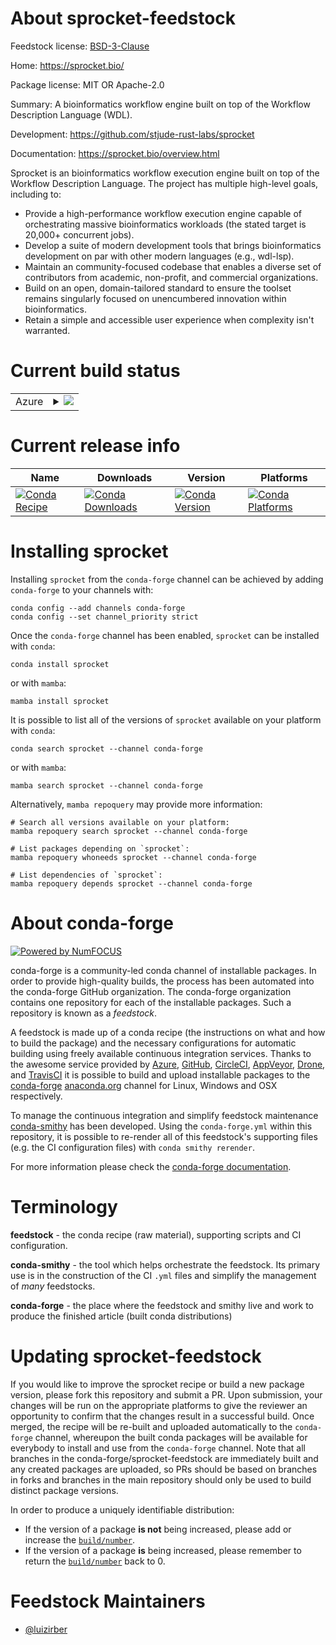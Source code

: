 About sprocket-feedstock
========================

Feedstock license: [BSD-3-Clause](https://github.com/conda-forge/sprocket-feedstock/blob/main/LICENSE.txt)

Home: https://sprocket.bio/

Package license: MIT OR Apache-2.0

Summary: A bioinformatics workflow engine built on top of the Workflow Description Language (WDL).

Development: https://github.com/stjude-rust-labs/sprocket

Documentation: https://sprocket.bio/overview.html

Sprocket is an bioinformatics workflow execution engine built on top of the Workflow Description Language.
The project has multiple high-level goals, including to:

- Provide a high-performance workflow execution engine capable of orchestrating massive bioinformatics workloads (the stated target is 20,000+ concurrent jobs).
- Develop a suite of modern development tools that brings bioinformatics development on par with other modern languages (e.g., wdl-lsp).
- Maintain an community-focused codebase that enables a diverse set of contributors from academic, non-profit, and commercial organizations.
- Build on an open, domain-tailored standard to ensure the toolset remains singularly focused on unencumbered innovation within bioinformatics.
- Retain a simple and accessible user experience when complexity isn't warranted.

Current build status
====================


<table>
    
  <tr>
    <td>Azure</td>
    <td>
      <details>
        <summary>
          <a href="https://dev.azure.com/conda-forge/feedstock-builds/_build/latest?definitionId=23948&branchName=main">
            <img src="https://dev.azure.com/conda-forge/feedstock-builds/_apis/build/status/sprocket-feedstock?branchName=main">
          </a>
        </summary>
        <table>
          <thead><tr><th>Variant</th><th>Status</th></tr></thead>
          <tbody><tr>
              <td>linux_64</td>
              <td>
                <a href="https://dev.azure.com/conda-forge/feedstock-builds/_build/latest?definitionId=23948&branchName=main">
                  <img src="https://dev.azure.com/conda-forge/feedstock-builds/_apis/build/status/sprocket-feedstock?branchName=main&jobName=linux&configuration=linux%20linux_64_" alt="variant">
                </a>
              </td>
            </tr><tr>
              <td>osx_64</td>
              <td>
                <a href="https://dev.azure.com/conda-forge/feedstock-builds/_build/latest?definitionId=23948&branchName=main">
                  <img src="https://dev.azure.com/conda-forge/feedstock-builds/_apis/build/status/sprocket-feedstock?branchName=main&jobName=osx&configuration=osx%20osx_64_" alt="variant">
                </a>
              </td>
            </tr><tr>
              <td>win_64</td>
              <td>
                <a href="https://dev.azure.com/conda-forge/feedstock-builds/_build/latest?definitionId=23948&branchName=main">
                  <img src="https://dev.azure.com/conda-forge/feedstock-builds/_apis/build/status/sprocket-feedstock?branchName=main&jobName=win&configuration=win%20win_64_" alt="variant">
                </a>
              </td>
            </tr>
          </tbody>
        </table>
      </details>
    </td>
  </tr>
</table>

Current release info
====================

| Name | Downloads | Version | Platforms |
| --- | --- | --- | --- |
| [![Conda Recipe](https://img.shields.io/badge/recipe-sprocket-green.svg)](https://anaconda.org/conda-forge/sprocket) | [![Conda Downloads](https://img.shields.io/conda/dn/conda-forge/sprocket.svg)](https://anaconda.org/conda-forge/sprocket) | [![Conda Version](https://img.shields.io/conda/vn/conda-forge/sprocket.svg)](https://anaconda.org/conda-forge/sprocket) | [![Conda Platforms](https://img.shields.io/conda/pn/conda-forge/sprocket.svg)](https://anaconda.org/conda-forge/sprocket) |

Installing sprocket
===================

Installing `sprocket` from the `conda-forge` channel can be achieved by adding `conda-forge` to your channels with:

```
conda config --add channels conda-forge
conda config --set channel_priority strict
```

Once the `conda-forge` channel has been enabled, `sprocket` can be installed with `conda`:

```
conda install sprocket
```

or with `mamba`:

```
mamba install sprocket
```

It is possible to list all of the versions of `sprocket` available on your platform with `conda`:

```
conda search sprocket --channel conda-forge
```

or with `mamba`:

```
mamba search sprocket --channel conda-forge
```

Alternatively, `mamba repoquery` may provide more information:

```
# Search all versions available on your platform:
mamba repoquery search sprocket --channel conda-forge

# List packages depending on `sprocket`:
mamba repoquery whoneeds sprocket --channel conda-forge

# List dependencies of `sprocket`:
mamba repoquery depends sprocket --channel conda-forge
```


About conda-forge
=================

[![Powered by
NumFOCUS](https://img.shields.io/badge/powered%20by-NumFOCUS-orange.svg?style=flat&colorA=E1523D&colorB=007D8A)](https://numfocus.org)

conda-forge is a community-led conda channel of installable packages.
In order to provide high-quality builds, the process has been automated into the
conda-forge GitHub organization. The conda-forge organization contains one repository
for each of the installable packages. Such a repository is known as a *feedstock*.

A feedstock is made up of a conda recipe (the instructions on what and how to build
the package) and the necessary configurations for automatic building using freely
available continuous integration services. Thanks to the awesome service provided by
[Azure](https://azure.microsoft.com/en-us/services/devops/), [GitHub](https://github.com/),
[CircleCI](https://circleci.com/), [AppVeyor](https://www.appveyor.com/),
[Drone](https://cloud.drone.io/welcome), and [TravisCI](https://travis-ci.com/)
it is possible to build and upload installable packages to the
[conda-forge](https://anaconda.org/conda-forge) [anaconda.org](https://anaconda.org/)
channel for Linux, Windows and OSX respectively.

To manage the continuous integration and simplify feedstock maintenance
[conda-smithy](https://github.com/conda-forge/conda-smithy) has been developed.
Using the ``conda-forge.yml`` within this repository, it is possible to re-render all of
this feedstock's supporting files (e.g. the CI configuration files) with ``conda smithy rerender``.

For more information please check the [conda-forge documentation](https://conda-forge.org/docs/).

Terminology
===========

**feedstock** - the conda recipe (raw material), supporting scripts and CI configuration.

**conda-smithy** - the tool which helps orchestrate the feedstock.
                   Its primary use is in the construction of the CI ``.yml`` files
                   and simplify the management of *many* feedstocks.

**conda-forge** - the place where the feedstock and smithy live and work to
                  produce the finished article (built conda distributions)


Updating sprocket-feedstock
===========================

If you would like to improve the sprocket recipe or build a new
package version, please fork this repository and submit a PR. Upon submission,
your changes will be run on the appropriate platforms to give the reviewer an
opportunity to confirm that the changes result in a successful build. Once
merged, the recipe will be re-built and uploaded automatically to the
`conda-forge` channel, whereupon the built conda packages will be available for
everybody to install and use from the `conda-forge` channel.
Note that all branches in the conda-forge/sprocket-feedstock are
immediately built and any created packages are uploaded, so PRs should be based
on branches in forks and branches in the main repository should only be used to
build distinct package versions.

In order to produce a uniquely identifiable distribution:
 * If the version of a package **is not** being increased, please add or increase
   the [``build/number``](https://docs.conda.io/projects/conda-build/en/latest/resources/define-metadata.html#build-number-and-string).
 * If the version of a package **is** being increased, please remember to return
   the [``build/number``](https://docs.conda.io/projects/conda-build/en/latest/resources/define-metadata.html#build-number-and-string)
   back to 0.

Feedstock Maintainers
=====================

* [@luizirber](https://github.com/luizirber/)

